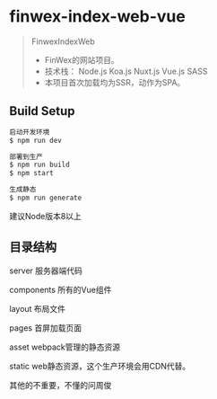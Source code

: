 # finwex-index-web-vue

> FinwexIndexWeb
>* FinWex的网站项目。 
>* 技术栈： Node.js Koa.js Nuxt.js Vue.js SASS
>* 本项目首次加载均为SSR，动作为SPA。

## Build Setup

``` bash
启动开发环境
$ npm run dev

部署到生产
$ npm run build
$ npm start

生成静态
$ npm run generate
```

建议Node版本8以上

## 目录结构

server 服务器端代码

components 所有的Vue组件

layout 布局文件

pages 首屏加载页面

asset webpack管理的静态资源

static web静态资源，这个生产环境会用CDN代替。

其他的不重要，不懂的问周俊
